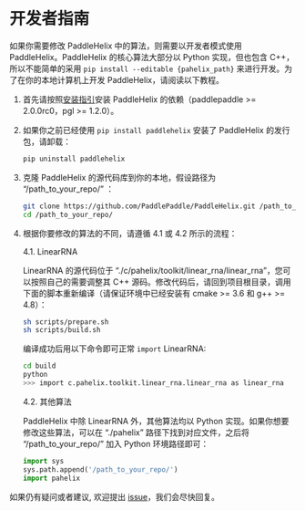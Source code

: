 # 开发者指南

如果你需要修改 PaddleHelix 中的算法，则需要以开发者模式使用 PaddleHelix。PaddleHelix 的核心算法大部分以 Python 实现，但也包含 C++，所以不能简单的采用 `pip install --editable {pahelix_path}` 来进行开发。为了在你的本地计算机上开发 PaddleHelix，请阅读以下教程。

1. 首先请按照[安装指引](./installation_guide_cn.md)安装 PaddleHelix 的依赖（paddlepaddle >= 2.0.0rc0，pgl >= 1.2.0）。

2. 如果你之前已经使用 `pip install paddlehelix` 安装了 PaddleHelix 的发行包，请卸载：

    ```bash
    pip uninstall paddlehelix
    ```

3. 克隆 PaddleHelix 的源代码库到你的本地，假设路径为 “/path_to_your_repo/” ：

    ```bash
    git clone https://github.com/PaddlePaddle/PaddleHelix.git /path_to_your_repo/
    cd /path_to_your_repo/
    ```

4. 根据你要修改的算法的不同，请遵循 4.1 或 4.2 所示的流程：
    
    4.1. LinearRNA
            
    LinearRNA 的源代码位于 “./c/pahelix/toolkit/linear_rna/linear_rna”，您可以按照自己的需要调整其 C++ 源码。修改代码后，请回到项目根目录，调用下面的脚本重新编译（请保证环境中已经安装有 cmake >= 3.6 和 g++ >= 4.8）：

    ```bash
    sh scripts/prepare.sh
    sh scripts/build.sh
    ```

    编译成功后用以下命令即可正常 `import` LinearRNA:

    ```bash
    cd build
    python
    >>> import c.pahelix.toolkit.linear_rna.linear_rna as linear_rna
    ```

    4.2. 其他算法

    PaddleHelix 中除 LinearRNA 外，其他算法均以 Python 实现。如果你想要修改这些算法，可以在 “./pahelix” 路径下找到对应文件，之后将 “/path_to_your_repo/” 加入 Python 环境路径即可：

    ```python
    import sys
    sys.path.append('/path_to_your_repo/')
    import pahelix
    ```

如果仍有疑问或者建议, 欢迎提出 [issue](https://github.com/PaddlePaddle/PaddleHelix/issues)，我们会尽快回复。
